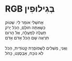 # RGB בְּגִילוּפִין

אָחשֶׁלִּי אוֹמֵר לִי: שְׁטוֹק\
כְּשֶׁאַתָּה חוֹלֵם, הַכֹּל יָרֹק\
תַּעֲלֶה לְמַעֲלָה, אֶל הָרוֹם\
תִּרְאֶה שָׁם הַכֹּל אָדֹם אָדֹם\
\
וַאֲנִי, מַשְׁלִים לַשְּׁפוֹפֶרֶת קָטוֹדִית, הַכֹּל\
לֹא נוֹכָח, אַבְּסֶנְט, כָּחֹל